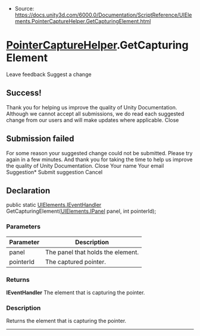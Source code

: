 * Source: https://docs.unity3d.com/6000.0/Documentation/ScriptReference/UIElements.PointerCaptureHelper.GetCapturingElement.html

#  [PointerCaptureHelper](https://docs.unity3d.com/6000.0/Documentation/ScriptReference/UIElements.PointerCaptureHelper.html).GetCapturingElement
Leave feedback
Suggest a change
## Success!
Thank you for helping us improve the quality of Unity Documentation. Although we cannot accept all submissions, we do read each suggested change from our users and will make updates where applicable.
Close
## Submission failed
For some reason your suggested change could not be submitted. Please <a>try again</a> in a few minutes. And thank you for taking the time to help us improve the quality of Unity Documentation.
Close
Your name Your email Suggestion* Submit suggestion
Cancel
## Declaration
public static [UIElements.IEventHandler](https://docs.unity3d.com/6000.0/Documentation/ScriptReference/UIElements.IEventHandler.html) GetCapturingElement([UIElements.IPanel](https://docs.unity3d.com/6000.0/Documentation/ScriptReference/UIElements.IPanel.html) panel, int pointerId); 
### Parameters
Parameter | Description  
---|---  
panel | The panel that holds the element.  
pointerId | The captured pointer.  
### Returns
**IEventHandler** The element that is capturing the pointer. 
### Description
Returns the element that is capturing the pointer. 
* * *
